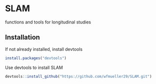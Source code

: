 # SLAM
functions and tools for longitudinal studies

## Installation
If not already installed, install devtools
```r
install.packages("devtools")
```
Use devtools to install SLAM
```r
devtools::install_github("https://github.com/wfmueller29/SLAM.git")
```

